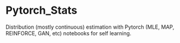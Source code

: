 # Pytorch_Stats
Distribution (mostly continuous) estimation with Pytorch (MLE, MAP, REINFORCE, GAN, etc) notebooks for self learning.
